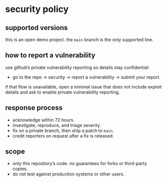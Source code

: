 # security policy

## supported versions

this is an open demo project. the `main` branch is the only supported line.

## how to report a vulnerability

use github’s private vulnerability reporting so details stay confidential:

- go to the repo → security → report a vulnerability → submit your report.

if that flow is unavailable, open a minimal issue that does not include exploit details and ask to enable private vulnerability reporting.

## response process

- acknowledge within 72 hours.
- investigate, reproduce, and triage severity.
- fix on a private branch, then ship a patch to `main`.
- credit reporters on request after a fix is released.

## scope

- only this repository’s code. no guarantees for forks or third-party copies.
- do not test against production systems or other users.
